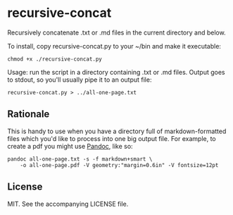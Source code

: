 # recursive-concat

Recursively concatenate .txt or .md files in the current directory and below.

To install, copy recursive-concat.py to your ~/bin and make it executable:

    chmod +x ./recursive-concat.py

Usage: run the script in a directory containing .txt or .md files. Output
goes to stdout, so you'll usually pipe it to an output file:

    recursive-concat.py > ../all-one-page.txt


## Rationale

This is handy to use when you have a directory full of markdown-formatted
files which you'd like to process into one big output file. For example, to
create a pdf you might use [Pandoc](https://pandoc.org/), like so:

    pandoc all-one-page.txt -s -f markdown+smart \
        -o all-one-page.pdf -V geometry:"margin=0.6in" -V fontsize=12pt


## License

MIT. See the accompanying LICENSE file.
